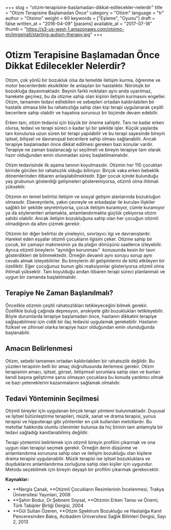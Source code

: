 +++
slug = "otizm-terapisine-baslamadan-dikkat-edilecekler-nelerdir"
title = "Otizm Terapisine Başlamadan Önce"
category = "Otizm"
language = "tr"
author = "Otsimo"
weight = 60
keywords = ["Eşleme", "Oyunu"]
draft = false
written_at = "2016-04-09"
[params]
available_at = "2017-07-18"
thumb = "https://s3-us-west-1.amazonaws.com/otsimo-en/imgsmall/starting-autism-therapy.jpg"
+++


# Otizm Terapisine Başlamadan Önce Dikkat Edilecekler Nelerdir?

Otizm, çok yönlü bir bozukluk olsa da temelde iletişim kurma, öğrenme ve motor becerilerdeki eksiklikler ile anlaşılan bir hastalıktır. Nörolojik bir bozukluğa dayanmaktadır. Beynin farklı noktaları aynı anda uyarılmaz, harekete geçmez, bu da otizme sahip olan kişinin iletişim kurmasını engeller. Otizm, tamamen tedavi edilebilen ve sebepleri ortadan kaldırılabilen bir hastalık olmasa bile bu rahatsızlığa sahip olan kişi terapi uygulanarak çeşitli becerilere sahip olabilir ve hayatına sorunsuz bir biçimde devam edebilir.

Erken tanı, otizm tedavisi için büyük bir öneme sahiptir. Tanı ne kadar erken olursa, tedavi ve terapi süreci o kadar iyi bir şekilde işler. Küçük yaşlarda tanı konulursa uzun süren bir terapi yapılabilir ve bu terapi sayesinde bireyin işitsel, bilişsel ve davranışsal becerilere sahip olması sağlanabilir. Ancak terapiye başlamadan önce dikkat edilmesi gereken bazı konular vardır. Terapiye ne zaman başlanacağı iyi seçilmeli ve bireyin terapiye tam olarak hazır olduğundan emin olunmadan süreç başlatılmamalıdır.

Otizm tedavisinde ilk aşama tanının koyulmasıdır. Otizmin her 110 çocuktan birinde görülen bir rahatsızlık olduğu biliniyor. Birçok vaka erken bebeklik dönemlerinden itibaren anlaşılabilmektedir. Eğer çocuk içinde bulunduğu yaş grubunun gösterdiği gelişmeleri gösteremiyorsa, otizmli olma ihtimali yüksektir.

Otizmin en temel belirtisi iletişim ve sosyal gelişim alanlarında bozukluğun olmasıdır. Ebeveynlerle, yakın çevreyle ve arkadaşlar ile kurulan ilişkiler sağlıklı bir şekilde seyretmiyorsa, çocuk iletişim kuramıyor, cümle kuramıyor ya da söylenenleri anlamakta, anlamlandırmakta güçlük çekiyorsa otizm sahibi olabilir. Ancak iletişim bozukluğuna sahip olan her çocuğun otizmli olmadığının da altını çizmek gerekir.

Otizmin bir diğer belirtisi de yineleyici, sınırlayıcı ilgi ve davranışlardır. Hareket eden eşyalar otizmli çocukların ilgisini çeker. Otizme sahip bir çocuk, bir çamaşır makinesinin ya da plağın dönüşünü saatlerce izleyebilir. Ayrıca otizmli bireylerin “aynılığın korunması”  konusunda kesin bir tavır gösterdikleri de bilinmektedir. Örneğin devamlı aynı soruyu sorup aynı cevabı almak isteyebilirler. Bu bireylerin dil gelişimlerini de kötü etkileyen bir özelliktir. Eğer çocuğunuz bunun gibi reaksiyonlar gösteriyorsa otizmli olma ihtimali yüksektir. Tanı koyulduğu andan itibaren terapi süreci planlanmalı ve uygun bir zamanda başlatılmalıdır.

## Terapiye Ne Zaman Başlanılmalı?

Öncelikle otizmin çeşitli rahatsızlıkları tetikleyeceğini bilmek gerekir. Özellikle buluğ çağında depresyon, anskiyete gibi bozuklukları tetikleyebilir. Böyle durumlarda terapiye başlamadan önce, hastanın dikkatini terapiye sağlayabilmesi için ciddi bir ilaç tedavisi uygulamak gerekebilir. Hastanın fiziksel ve zihinsel olarka terapiye hazır olduğundan emin olunduğunda başlanabilir.

## Amacın Belirlenmesi

Otizm, sebebi tamamen ortadan kaldırılabilen bir rahatsızlık değildir. Bu yüzden terapinin belli bir amaç doğrultusunda ilerlemesi gerekir. Otizm terapisinin amacı, işitsel, görsel, iletişimsel sorunlara sahip olan ve bunları kendi başına geliştirme şansı olmayan çocuklara bu konuda yardımcı olmak ve bazı yeteneklerini kazanmalarını sağlamak olmalıdır.

## Tedavi Yönteminin Seçilmesi

Otizmli bireyler için uygulanan birçok terapi yöntemi bulunmaktadır. Duyusal ve İşitsel bütünleştirme terapileri, müzik, sanat ve drama terapisi, yunus terapisi ve hippoterapi gibi yöntemler en çok kullanılan metotlardır. Bu metotlar hakkında olumlu izlenimler bulunsa da hiç birinin tam anlamıyla bir tedavi sağladığı kanıtlanabilmiş değildir.

Terapi yöntemini belirlemek için otizmli bireyin profilini çıkarmak ve ona uygun olan terapiyi seçmek gerekir. Örneğin derin düşünme ve anlamlandırma sorununa sahip olan ve iletişim bozukluğu olan kişilere drama terapisi uygulanabilir. Müzik terapisi ise işitsel bozukluklara ve duyduklarını anlamlandırma zorluğuna sahip olan kişiler için uygundur. Metodu seçebilmek için bireyin deyaylı bir profilini çıkarmak gerekecektir.

**Kaynaklar:**

  * **Nergis Çanak, **Otizmli Çocukların Resimlerinin İncelenmesi, Trakya Üniversitesi Yayınları, 2008
  * **Şahin Bodur, Dr.Şebnem Soysal, **Otizmin Erken Tanısı ve Önemi, Türk Tabipler Birliği Dergisi, 2004
  * **Gül Sultan Özeren, **Otizm Spektrum Bozukluğu ve Hastalığa Kanıt Penceresinden Bakış, Acıbadem Üniversitesi Sağlık Bilimleri Dergisi, Sayı 2, 2013
